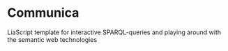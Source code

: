 # Communica
LiaScript template for interactive SPARQL-queries and playing around with the semantic web technologies
